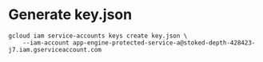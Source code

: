 # Generate key.json

```
gcloud iam service-accounts keys create key.json \
    --iam-account app-engine-protected-service-a@stoked-depth-428423-j7.iam.gserviceaccount.com
```